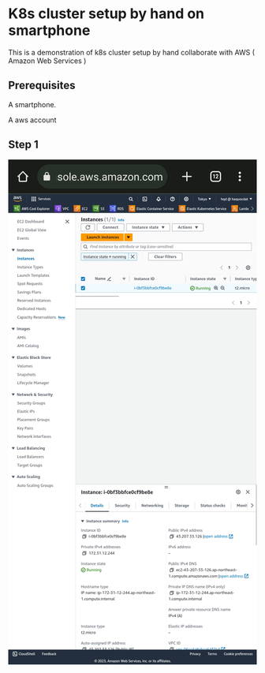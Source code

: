 # K8s cluster setup by hand on smartphone
This is a demonstration of k8s cluster setup by hand collaborate with AWS ( Amazon Web Services )
## Prerequisites
A smartphone.

A aws account
## Step 1
![step1](./numberized-images/1.jpg)

